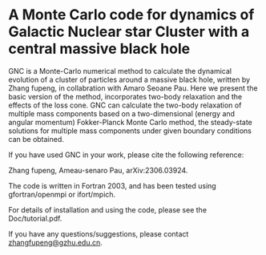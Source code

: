 # A Monte Carlo code for dynamics of Galactic Nuclear star Cluster with a central massive black hole

  GNC is a Monte-Carlo numerical method to calculate the dynamical evolution of a cluster of particles around a massive black hole, written by Zhang fupeng, in collabration with Amaro Seoane Pau. Here we present the basic version of the method, incorporates two-body relaxation and the effects of the loss cone. GNC can calculate the two-body relaxation of multiple mass components based on a two-dimensional (energy and angular momentum) Fokker-Planck Monte Carlo method, the steady-state solutions for multiple mass components under given boundary conditions can be obtained. 

  If you have used GNC in your work, please cite the following reference: 

  Zhang fupeng, Ameau-senaro Pau, arXiv:2306.03924.
 
  The code is written in Fortran 2003, and has been tested using gfortran/openmpi or ifort/mpich.
 
  For details of installation and using the code, please see the Doc/tutorial.pdf.

  If you have any questions/suggestions, please contact zhangfupeng@gzhu.edu.cn.

  
